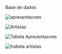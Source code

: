   Base de dados
  
![apresentacoes](https://user-images.githubusercontent.com/60108918/207989012-a08a7621-36d5-4a8c-b1f1-154c52fae76a.png)

![Artistas](https://user-images.githubusercontent.com/60108918/207989015-916ed72b-99c9-4ade-935a-78855f6aa500.png)

![Tabela Apresentacoes](https://user-images.githubusercontent.com/60108918/207989017-b1d51882-0305-49d0-bfc9-809ff8d56ca3.png)

![trabela artistas](https://user-images.githubusercontent.com/60108918/207989019-41e28309-bc1b-4f8a-8fad-9d00009a10c6.png)


